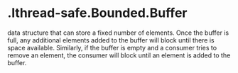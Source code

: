 # .lthread-safe.Bounded.Buffer
data structure that can store a fixed number of elements. Once the buffer is full, any additional elements added to the buffer will block until there is space available. Similarly, if the buffer is empty and a consumer tries to remove an element, the consumer will block until an element is added to the buffer.
